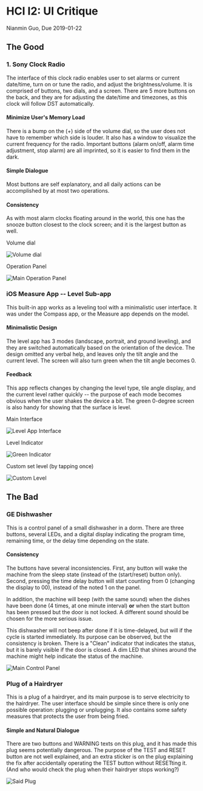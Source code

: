 # HCI I2: UI Critique

Nianmin Guo, Due 2019-01-22

## The Good

### 1. Sony Clock Radio

The interface of this clock radio enables user to set alarms or current date/time, turn on or tune the radio, and adjust the brightness/volume. It is comprised of buttons, two dials, and a screen. There are 5 more buttons on the back, and they are for adjusting the date/time and timezones, as this clock will follow DST automatically.

#### Minimize User's Memory Load

There is a bump on the (+) side of the volume dial, so the user does not have to remember which side is louder. It also has a window to visualize the current frequency for the radio. Important buttons (alarm on/off, alarm time adjustment, stop alarm) are all imprinted, so it is easier to find them in the dark.

#### Simple Dialogue

Most buttons are self explanatory, and all daily actions can be accomplished by at most two operations.

#### Consistency

As with most alarm clocks floating around in the world, this one has the snooze button closest to the clock screen; and it is the largest button as well.

Volume dial

![Volume dial](../resources/i02/i02-p1-1.jpg)

Operation Panel

![Main Operation Panel](../resources/i02/i02-p1-2.jpg)

### iOS Measure App -- Level Sub-app

This built-in app works as a leveling tool with a minimalistic user interface. It was under the Compass app, or the Measure app depends on the model. 

#### Minimalistic Design

The level app has 3 modes (landscape, portrait, and ground leveling), and they are switched automatically based on the orientation of the device. The design omitted any verbal help, and leaves only the tilt angle and the current level. The screen will also turn green when the tilt angle becomes 0.

#### Feedback

This app reflects changes by changing the level type, tile angle display, and the current level rather quickly -- the purpose of each mode becomes obvious when the user shakes the device a bit. The green 0-degree screen is also handy for showing that the surface is level.

Main Interface

![Level App Interface](../resources/i02/i02-p2-1.png)

Level Indicator

![Green Indicator](../resources/i02/i02-p2-2.png)

Custom set level (by tapping once)

![Custom Level](../resources/i02/i02-p2-3.png)

## The Bad

### GE Dishwasher

This is a control panel of a small dishwasher in a dorm. There are three buttons, several LEDs, and a digital display indicating the program time, remaining time, or the delay time depending on the state.

#### Consistency

The buttons have several inconsistencies. First, any button will wake the machine from the sleep state (instead of the (start/reset) button only). Second, pressing the time delay button will start counting from 0 (changing the display to 00), instead of the noted 1 on the panel.

In addition, the machine will beep (with the same sound) when the dishes have been done (4 times, at one minute interval) **or** when the start button has been pressed but the door is not locked. A different sound should be chosen for the more serious issue.

This dishwasher will not beep after done if it is time-delayed, but will if the cycle is started immediately. Its purpose can be observed, but the consistency is broken. There is a "Clean" indicator that indicates the status, but it is barely visible if the door is closed. A dim LED that shines around the machine might help indicate the status of the machine.

![Main Control Panel](../resources/i02/i02-p3-1.jpg)

### Plug of a Hairdryer

This is a plug of a hairdryer, and its main purpose is to serve electricity to the hairdryer. The user interface should be simple since there is only one possible operation: plugging or unplugging. It also contains some safety measures that protects the user from being fried. 

#### Simple and Natural Dialogue

There are two buttons and WARNING texts on this plug, and it has made this plug seems potentially dangerous. The purpose of the TEST and RESET button are not well explained, and an extra sticker is on the plug explaining the fix after accidentally operating the TEST button without RESETting it. (And who would check the plug when their hairdryer stops working?)

![Said Plug](../resources/i02/i02-p4-1.jpg)